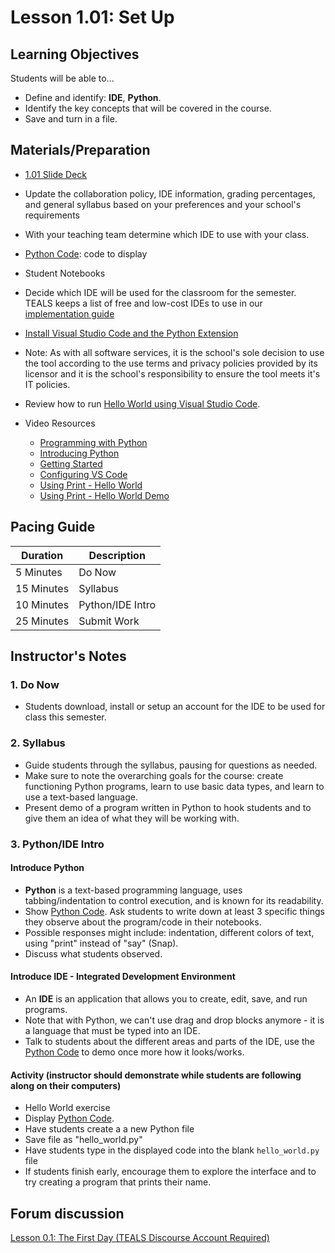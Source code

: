 # Lesson 1.01: Set Up

## Learning Objectives

Students will be able to...

* Define and identify: **IDE**, **Python**.
* Identify the key concepts that will be covered in the course.
* Save and turn in a file.

## Materials/Preparation

* [1.01 Slide Deck](https://github.com/TEALSK12/2nd-semester-introduction-to-computer-science/raw/master/units/1_unit/slidedecks/Intro%20Python%201.01%20TEALS.pptx)
* Update the collaboration policy, IDE information, grading percentages, and general syllabus based on your preferences and your school's requirements
* With your teaching team determine which IDE to use with your class.
* [Python Code][]: code to display
* Student Notebooks
* Decide which IDE will be used for the classroom for the semester. TEALS keeps a list of free and low-cost IDEs to use in our [implementation guide](https://www.tealsk12.org/implementation-guide-online/#20-2)
* [Install Visual Studio Code and the Python Extension](https://code.visualstudio.com/docs/python/python-tutorial)
* Note: As with all software services, it is the school's sole decision to use the tool according to the use terms and privacy policies provided by its licensor and it is the school's responsibility to ensure the tool meets it's IT policies.
* Review how to run [Hello World using Visual Studio Code](https://code.visualstudio.com/docs/python/python-tutorial#_run-hello-world).
* Video Resources

  * [Programming with Python](https://youtu.be/jFCNu1-Xdsw)
  * [Introducing Python](https://youtu.be/7XOhibxgBlQ)
  * [Getting Started](https://youtu.be/CXZYvNRIAKM)
  * [Configuring VS Code](https://youtu.be/EU8eayHWoZg)
  * [Using Print - Hello World](https://youtu.be/FhoASwgvZHk)
  * [Using Print - Hello World Demo](https://youtu.be/wWwr0tDSqnE)

## Pacing Guide

| **Duration**   | **Description** |
| ---------- | ----------- |
| 5 Minutes  | Do Now      |
| 15 Minutes | Syllabus    |
| 10 Minutes | Python/IDE Intro |
| 25 Minutes | Submit Work |

## Instructor's Notes

### 1. Do Now

* Students download, install or setup an account for the IDE to be used for class this semester.

### 2. Syllabus

* Guide students through the syllabus, pausing for questions as needed.
* Make sure to note the overarching goals for the course: create functioning Python programs, learn to use basic data types, and learn to use a text-based language.
* Present demo of a program written in Python to hook students and to give them an idea of what they will be working with.

### 3. Python/IDE Intro

#### Introduce Python

* **Python** is a text-based programming language, uses tabbing/indentation to control execution, and is known for its readability.
* Show [Python Code].  Ask students to write down at least 3 specific things they observe about the program/code in their notebooks.
* Possible responses might include: indentation, different colors of text, using "print" instead of "say" (Snap).
* Discuss what students observed.

#### Introduce IDE - Integrated Development Environment

* An **IDE** is an application that allows you to create, edit, save, and run programs.
* Note that with Python, we can't use drag and drop blocks anymore - it is a language that must be typed into an IDE.
* Talk to students about the different areas and parts of the IDE, use the [Python Code][] to demo once more how it looks/works.

#### Activity (instructor should demonstrate while students are following along on their computers)

* Hello World exercise
* Display [Python Code].  
* Have students create a a new Python file
* Save file as "hello_world.py"
* Have students type in the displayed code into the blank `hello_world.py` file
* If students finish early, encourage them to explore the interface and to try creating a program that prints their name.

## Forum discussion

[Lesson 0.1: The First Day (TEALS Discourse Account Required)](https://forums.tealsk12.org/c/2nd-semester-unit-1/1-01-set-up)

[Python Code]:https://raw.githubusercontent.com/TEALSK12/2nd-semester-introduction-to-computer-science/master/units/1_unit/01_lesson/hello_world.py
